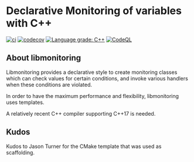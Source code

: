 # Declarative Monitoring of variables with C++

[![ci](https://github.com/nikolaj.fogh/monitoring/actions/workflows/ci.yml/badge.svg)](https://github.com/nikolaj.fogh/monitoring/actions/workflows/ci.yml)
[![codecov](https://codecov.io/gh/nikolaj.fogh/monitoring/branch/main/graph/badge.svg)](https://codecov.io/gh/nikolaj.fogh/monitoring)
[![Language grade: C++](https://img.shields.io/lgtm/grade/cpp/github/nikolaj.fogh/monitoring)](https://lgtm.com/projects/g/nikolaj.fogh/monitoring/context:cpp)
[![CodeQL](https://github.com/nikolaj.fogh/monitoring/actions/workflows/codeql-analysis.yml/badge.svg)](https://github.com/nikolaj.fogh/monitoring/actions/workflows/codeql-analysis.yml)

## About libmonitoring

Libmonitoring provides a declarative style to create monitoring classes which can 
check values for certain conditions, and invoke various handlers when these conditions
are violated.

In order to have the maximum performance and flexibility, libmonitoring uses templates.

A relatively recent C++ compiler supporting C++17 is needed.

## Kudos
Kudos to Jason Turner for the CMake template that was used as scaffolding.
